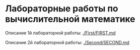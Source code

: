 # Лабораторные работы по вычислительной математике

Описание 1й лабораторной работы:
[./First/FIRST.md](./First/FIRST.md)

Описание 2й лабораторной работы: 
[./Second/SECOND.md](./Second/SECOND.md)